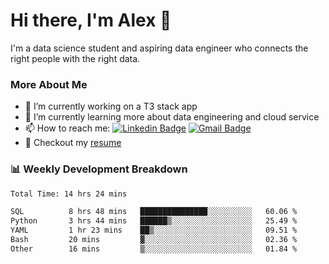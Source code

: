 # Hi there, I'm Alex  👋

I'm a data science student and aspiring data engineer who connects the right people with the right data. 

### More About Me

- 🔭 I’m currently working on a T3 stack app
- 🌱 I’m currently learning more about data engineering and cloud service
- 📫 How to reach me: [![Linkedin Badge](https://img.shields.io/badge/Alex%20Chen-blue?style=flat&logo=linkedin&labelColor=blue&link=https://www.linkedin.com/in/alex-chen-112523chen)](https://www.linkedin.com/in/alex-chen-112523chen/) [![Gmail Badge](https://img.shields.io/badge/-Alex%20Chen-c14438?style=flat&logo=Gmail&logoColor=white&link=mailto:itsalexchen@gmail.com)](mailto:itsalexchen@gmail.com)
- 📝 Checkout my [resume](https://112523chen.vercel.app/AlexChenResume.pdf)


### 📊 Weekly Development Breakdown
<!--START_SECTION:waka-->

```txt
Total Time: 14 hrs 24 mins

SQL          8 hrs 48 mins   ███████████████░░░░░░░░░░   60.06 %
Python       3 hrs 44 mins   ██████▒░░░░░░░░░░░░░░░░░░   25.49 %
YAML         1 hr 23 mins    ██▒░░░░░░░░░░░░░░░░░░░░░░   09.51 %
Bash         20 mins         ▓░░░░░░░░░░░░░░░░░░░░░░░░   02.36 %
Other        16 mins         ▒░░░░░░░░░░░░░░░░░░░░░░░░   01.84 %
```

<!--END_SECTION:waka-->
